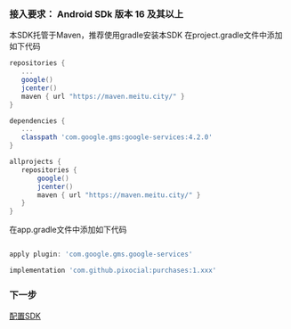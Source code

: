 

### 接入要求： Android SDk 版本 16 及其以上
本SDK托管于Maven，推荐使用gradle安装本SDK
 在project.gradle文件中添加如下代码
 
 ```gradle
 repositories {
    ...
    google()
    jcenter()
    maven { url "https://maven.meitu.city/" }
}

dependencies {
    ...
    classpath 'com.google.gms:google-services:4.2.0'
}

allprojects {
    repositories {
        google()
        jcenter()
        maven { url "https://maven.meitu.city/" }
    }
}
 
 ```




在app.gradle文件中添加如下代码

 ```gradle
 
apply plugin: 'com.google.gms.google-services'

implementation 'com.github.pixocial:purchases:1.xxx'
 ```


### 下一步

[配置SDK](/ConfiguringTheSDK/Android.md)